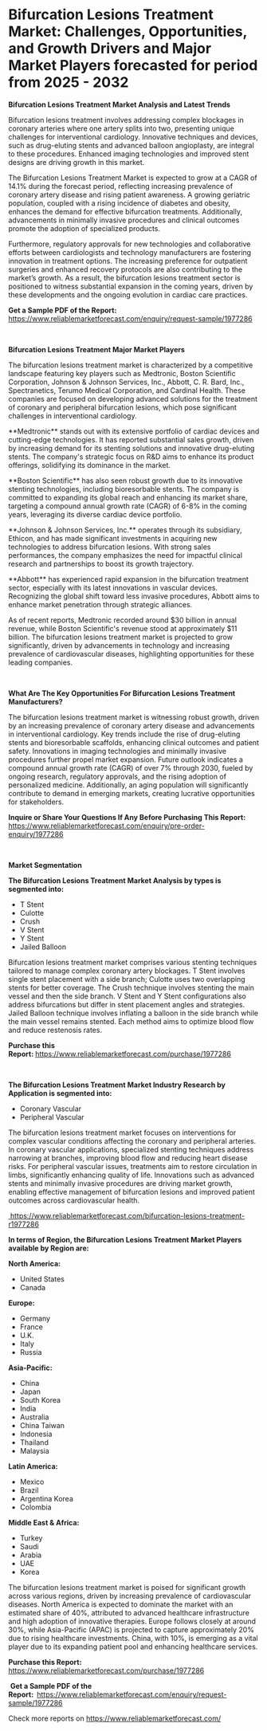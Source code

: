 <p><h1>Bifurcation Lesions Treatment Market: Challenges, Opportunities, and Growth Drivers and Major Market Players forecasted for period from 2025 - 2032</h1></p><p><strong>Bifurcation Lesions Treatment Market Analysis and Latest Trends</strong></p>
<p><p>Bifurcation lesions treatment involves addressing complex blockages in coronary arteries where one artery splits into two, presenting unique challenges for interventional cardiology. Innovative techniques and devices, such as drug-eluting stents and advanced balloon angioplasty, are integral to these procedures. Enhanced imaging technologies and improved stent designs are driving growth in this market.</p><p>The Bifurcation Lesions Treatment Market is expected to grow at a CAGR of 14.1% during the forecast period, reflecting increasing prevalence of coronary artery disease and rising patient awareness. A growing geriatric population, coupled with a rising incidence of diabetes and obesity, enhances the demand for effective bifurcation treatments. Additionally, advancements in minimally invasive procedures and clinical outcomes promote the adoption of specialized products.</p><p>Furthermore, regulatory approvals for new technologies and collaborative efforts between cardiologists and technology manufacturers are fostering innovation in treatment options. The increasing preference for outpatient surgeries and enhanced recovery protocols are also contributing to the market’s growth. As a result, the bifurcation lesions treatment sector is positioned to witness substantial expansion in the coming years, driven by these developments and the ongoing evolution in cardiac care practices.</p></p>
<p><strong>Get a Sample PDF of the Report:&nbsp;</strong> <a href="https://www.reliablemarketforecast.com/enquiry/request-sample/1977286?utm_campaign=2443&utm_medium=2&utm_source=Github&utm_content=ia&utm_term=03032025&utm_id=bifurcation-lesions-treatment">https://www.reliablemarketforecast.com/enquiry/request-sample/1977286</a></p>
<p>&nbsp;</p>
<p><strong>Bifurcation Lesions Treatment Major Market Players</strong></p>
<p><p>The bifurcation lesions treatment market is characterized by a competitive landscape featuring key players such as Medtronic, Boston Scientific Corporation, Johnson & Johnson Services, Inc., Abbott, C. R. Bard, Inc., Spectranetics, Terumo Medical Corporation, and Cardinal Health. These companies are focused on developing advanced solutions for the treatment of coronary and peripheral bifurcation lesions, which pose significant challenges in interventional cardiology.</p><p>**Medtronic** stands out with its extensive portfolio of cardiac devices and cutting-edge technologies. It has reported substantial sales growth, driven by increasing demand for its stenting solutions and innovative drug-eluting stents. The company's strategic focus on R&D aims to enhance its product offerings, solidifying its dominance in the market.</p><p>**Boston Scientific** has also seen robust growth due to its innovative stenting technologies, including bioresorbable stents. The company is committed to expanding its global reach and enhancing its market share, targeting a compound annual growth rate (CAGR) of 6-8% in the coming years, leveraging its diverse cardiac device portfolio.</p><p>**Johnson & Johnson Services, Inc.** operates through its subsidiary, Ethicon, and has made significant investments in acquiring new technologies to address bifurcation lesions. With strong sales performances, the company emphasizes the need for impactful clinical research and partnerships to boost its growth trajectory.</p><p>**Abbott** has experienced rapid expansion in the bifurcation treatment sector, especially with its latest innovations in vascular devices. Recognizing the global shift toward less invasive procedures, Abbott aims to enhance market penetration through strategic alliances.</p><p>As of recent reports, Medtronic recorded around $30 billion in annual revenue, while Boston Scientific's revenue stood at approximately $11 billion. The bifurcation lesions treatment market is projected to grow significantly, driven by advancements in technology and increasing prevalence of cardiovascular diseases, highlighting opportunities for these leading companies.</p></p>
<p>&nbsp;</p>
<p><strong>What Are The Key Opportunities For Bifurcation Lesions Treatment Manufacturers?</strong></p>
<p><p>The bifurcation lesions treatment market is witnessing robust growth, driven by an increasing prevalence of coronary artery disease and advancements in interventional cardiology. Key trends include the rise of drug-eluting stents and bioresorbable scaffolds, enhancing clinical outcomes and patient safety. Innovations in imaging technologies and minimally invasive procedures further propel market expansion. Future outlook indicates a compound annual growth rate (CAGR) of over 7% through 2030, fueled by ongoing research, regulatory approvals, and the rising adoption of personalized medicine. Additionally, an aging population will significantly contribute to demand in emerging markets, creating lucrative opportunities for stakeholders.</p></p>
<p><strong>Inquire or Share Your Questions If Any Before Purchasing This Report:</strong> <a href="https://www.reliablemarketforecast.com/enquiry/pre-order-enquiry/1977286?utm_campaign=2443&utm_medium=2&utm_source=Github&utm_content=ia&utm_term=03032025&utm_id=bifurcation-lesions-treatment">https://www.reliablemarketforecast.com/enquiry/pre-order-enquiry/1977286</a></p>
<p>&nbsp;</p>
<p><strong>Market Segmentation</strong></p>
<p><strong>The Bifurcation Lesions Treatment Market Analysis by types is segmented into:</strong></p>
<p><ul><li>T Stent</li><li>Culotte</li><li>Crush</li><li>V Stent</li><li>Y Stent</li><li>Jailed Balloon</li></ul></p>
<p><p>Bifurcation lesions treatment market comprises various stenting techniques tailored to manage complex coronary artery blockages. T Stent involves single stent placement with a side branch; Culotte uses two overlapping stents for better coverage. The Crush technique involves stenting the main vessel and then the side branch. V Stent and Y Stent configurations also address bifurcations but differ in stent placement angles and strategies. Jailed Balloon technique involves inflating a balloon in the side branch while the main vessel remains stented. Each method aims to optimize blood flow and reduce restenosis rates.</p></p>
<p><strong>Purchase this Report:&nbsp;</strong><a href="https://www.reliablemarketforecast.com/purchase/1977286?utm_campaign=2443&utm_medium=2&utm_source=Github&utm_content=ia&utm_term=03032025&utm_id=bifurcation-lesions-treatment">https://www.reliablemarketforecast.com/purchase/1977286</a></p>
<p>&nbsp;</p>
<p><strong>The Bifurcation Lesions Treatment Market Industry Research by Application is segmented into:</strong></p>
<p><ul><li>Coronary Vascular</li><li>Peripheral Vascular</li></ul></p>
<p><p>The bifurcation lesions treatment market focuses on interventions for complex vascular conditions affecting the coronary and peripheral arteries. In coronary vascular applications, specialized stenting techniques address narrowing at branches, improving blood flow and reducing heart disease risks. For peripheral vascular issues, treatments aim to restore circulation in limbs, significantly enhancing quality of life. Innovations such as advanced stents and minimally invasive procedures are driving market growth, enabling effective management of bifurcation lesions and improved patient outcomes across cardiovascular health.</p></p>
<p><a href="https://www.reliablemarketforecast.com/bifurcation-lesions-treatment-r1977286?utm_campaign=2443&utm_medium=2&utm_source=Github&utm_content=ia&utm_term=03032025&utm_id=bifurcation-lesions-treatment">&nbsp;https://www.reliablemarketforecast.com/bifurcation-lesions-treatment-r1977286</a></p>
<p><strong>In terms of Region, the Bifurcation Lesions Treatment Market Players available by Region are:</strong></p>
<p>
    <p> <strong> North America: </strong>
        <ul>
            <li>United States</li>
            <li>Canada</li>
        </ul>
        </p> 
    <p> <strong> Europe: </strong>
        <ul>
            <li>Germany</li>
            <li>France</li>
            <li>U.K.</li>
            <li>Italy</li>
            <li>Russia</li>
        </ul>
        </p> 
    <p> <strong> Asia-Pacific: </strong>
        <ul>
            <li>China</li>
            <li>Japan</li>
            <li>South Korea</li>
            <li>India</li>
            <li>Australia</li>
            <li>China Taiwan</li>
            <li>Indonesia</li>
            <li>Thailand</li>
            <li>Malaysia</li>
        </ul>
        </p> 
    <p> <strong> Latin America: </strong>
        <ul>
            <li>Mexico</li>
            <li>Brazil</li>
            <li>Argentina Korea</li>
            <li>Colombia</li>
        </ul>
        </p> 
    <p> <strong> Middle East & Africa: </strong>
        <ul>
            <li>Turkey</li>
            <li>Saudi</li>
            <li>Arabia</li>
            <li>UAE</li>
            <li>Korea</li>
        </ul>
    </p>
    </p>
<p><p>The bifurcation lesions treatment market is poised for significant growth across various regions, driven by increasing prevalence of cardiovascular diseases. North America is expected to dominate the market with an estimated share of 40%, attributed to advanced healthcare infrastructure and high adoption of innovative therapies. Europe follows closely at around 30%, while Asia-Pacific (APAC) is projected to capture approximately 20% due to rising healthcare investments. China, with 10%, is emerging as a vital player due to its expanding patient pool and enhancing healthcare services.</p></p>
<p><strong>Purchase this Report: </strong><a href="https://www.reliablemarketforecast.com/purchase/1977286?utm_campaign=2443&utm_medium=2&utm_source=Github&utm_content=ia&utm_term=03032025&utm_id=bifurcation-lesions-treatment">https://www.reliablemarketforecast.com/purchase/1977286</a></p>
<p>&nbsp;<strong>Get a Sample PDF of the Report:&nbsp;&nbsp;</strong><a href="https://www.reliablemarketforecast.com/enquiry/request-sample/1977286?utm_campaign=2443&utm_medium=2&utm_source=Github&utm_content=ia&utm_term=03032025&utm_id=bifurcation-lesions-treatment">https://www.reliablemarketforecast.com/enquiry/request-sample/1977286</a></p>
<p><strong></strong></p>
<p>Check more reports on <a href="https://www.reliablemarketforecast.com/?utm_campaign=2443&utm_medium=2&utm_source=Github&utm_content=ia&utm_term=03032025&utm_id=bifurcation-lesions-treatment">https://www.reliablemarketforecast.com/</a></p>